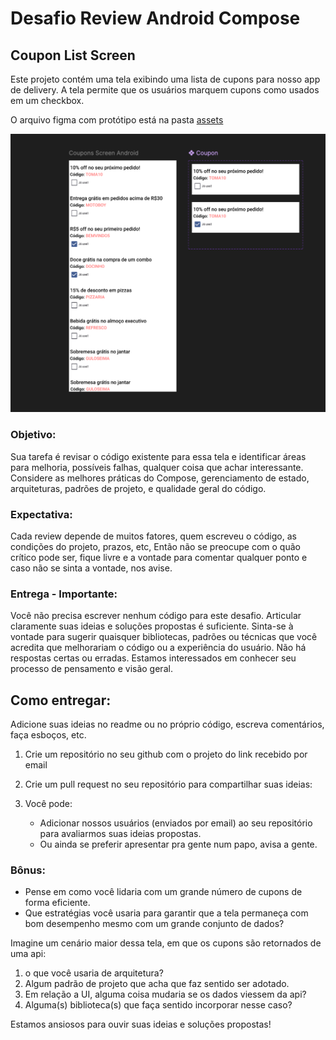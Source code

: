 # Desafio Review Android Compose 
## Coupon List Screen
Este projeto contém uma tela exibindo uma lista de cupons para nosso app de delivery. 
A tela permite que os usuários marquem cupons como usados em um checkbox.

O arquivo figma com protótipo está na pasta [assets](assets/Coupons-Screen.fig)

![Preview](assets/screenshot.png)


### Objetivo:
Sua tarefa é revisar o código existente para essa tela e identificar áreas para melhoria, possíveis falhas, qualquer coisa que achar interessante. 
Considere as melhores práticas do Compose, gerenciamento de estado, arquiteturas, padrões de projeto, e qualidade geral do código.

### Expectativa:
Cada review depende de muitos fatores, quem escreveu o código, as condições do projeto, prazos, etc,
Então não se preocupe com o quão crítico pode ser, fique livre e a vontade para comentar qualquer ponto e caso não se sinta a vontade, nos avise.

### Entrega - Importante:
Você não precisa escrever nenhum código para este desafio. Articular claramente suas ideias e soluções propostas é suficiente.
Sinta-se à vontade para sugerir quaisquer bibliotecas, padrões ou técnicas que você acredita que melhorariam o código ou a experiência do usuário.
Não há respostas certas ou erradas. Estamos interessados em conhecer seu processo de pensamento e visão geral.

## Como entregar:
Adicione suas ideias no readme ou no próprio código, escreva comentários, faça esboços, etc.
1. Crie um repositório no seu github com o projeto do link recebido por email
2. Crie um pull request no seu repositório para compartilhar suas ideias:

3. Você pode:
   - Adicionar nossos usuários (enviados por email) ao seu repositório para avaliarmos suas ideias propostas. 
   - Ou ainda se preferir apresentar pra gente num papo, avisa a gente.

### Bônus:
- Pense em como você lidaria com um grande número de cupons de forma eficiente.
- Que estratégias você usaria para garantir que a tela permaneça com bom desempenho mesmo com um grande conjunto de dados?

Imagine um cenário maior dessa tela, em que os cupons são retornados de uma api:
1. o que você usaria de arquitetura?
2. Algum padrão de projeto que acha que faz sentido ser adotado.
3. Em relação a UI, alguma coisa mudaria se os dados viessem da api?
4. Alguma(s) biblioteca(s) que faça sentido incorporar nesse caso?
  
Estamos ansiosos para ouvir suas ideias e soluções propostas!
